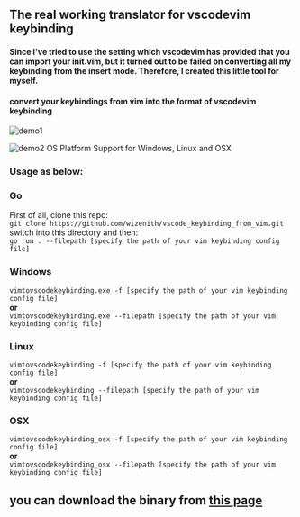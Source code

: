 ## The real working translator for vscodevim keybinding
#### Since I've tried to use the setting which vscodevim has provided that you can import your init.vim, but it turned out to be failed on converting all my keybinding from the insert mode. Therefore, I created this little tool for myself. 

#### convert your keybindings from vim into the format of vscodevim keybinding 

![demo1](https://i.imgur.com/yQz3IGO.png)

![demo2](https://i.imgur.com/Tjl7ctM.gif)
OS Platform Support for Windows, Linux and OSX
### **Usage as below:**
### Go
First of all, clone this repo: <br>
```git clone https://github.com/wizenith/vscode_keybinding_from_vim.git``` <br>
switch into this directory and then: <br>
```go run . --filepath [specify the path of your vim keybinding config file]``` <br>
### Windows
```vimtovscodekeybinding.exe -f [specify the path of your vim keybinding config file] ```<br>
**or**<br>
```vimtovscodekeybinding.exe --filepath [specify the path of your vim keybinding config file]```<br>
### Linux
```vimtovscodekeybinding -f [specify the path of your vim keybinding config file] ```<br>
**or**<br>
```vimtovscodekeybinding --filepath [specify the path of your vim keybinding config file]```<br>
### OSX
```vimtovscodekeybinding_osx -f [specify the path of your vim keybinding config file] ```<br>
**or**<br>
```vimtovscodekeybinding_osx --filepath [specify the path of your vim keybinding config file]```<br>

## you can download the binary from [this page](https://github.com/wizenith/vscode_keybinding_from_vim/releases) 



